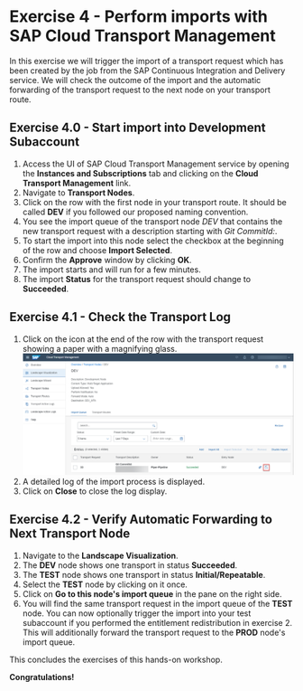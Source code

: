 # Exercise 4 - Perform imports with SAP Cloud Transport Management

In this exercise we will trigger the import of a transport request which has been created by the job from the SAP Continuous Integration and Delivery service. We will check the outcome of the import and the automatic forwarding of the transport request to the next node on your transport route.

## Exercise 4.0 - Start import into Development Subaccount

1. Access the UI of SAP Cloud Transport Management service by opening the **Instances and Subscriptions** tab and clicking on the **Cloud Transport Management** link.
2. Navigate to **Transport Nodes**.
3. Click on the row with the first node in your transport route. It should be called **DEV** if you followed our proposed naming convention.
4. You see the import queue of the transport node *DEV* that contains the new transport request with a description starting with *Git CommitId:*.
5. To start the import into this node select the checkbox at the beginning of the row and choose **Import Selected**.
6. Confirm the **Approve** window by clicking **OK**.
7. The import starts and will run for a few minutes.
8. The import **Status** for the transport request should change to **Succeeded**.

## Exercise 4.1 - Check the Transport Log

1. Click on the icon at the end of the row with the transport request showing a paper with a magnifying glass. ![Access cTMS log file](images/ex4_ctms_log_010.png)
2. A detailed log of the import process is displayed.
3. Click on **Close** to close the log display.

## Exercise 4.2 - Verify Automatic Forwarding to Next Transport Node

1. Navigate to the **Landscape Visualization**.
2. The **DEV** node shows one transport in status **Succeeded**.
3. The **TEST** node shows one transport in status **Initial/Repeatable**.
4. Select the **TEST** node by clicking on it once.
5. Click on **Go to this node's import queue** in the pane on the right side.
6. You will find the same transport request in the import queue of the **TEST** node. You can now optionally trigger the import into your test subaccount if you performed the entitlement redistribution in exercise 2. This will additionally forward the transport request to the **PROD** node's import queue.

This concludes the exercises of this hands-on workshop.

**Congratulations!**
